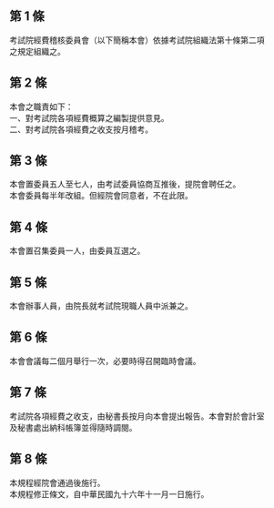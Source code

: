 第 1 條
-------
考試院經費稽核委員會（以下簡稱本會）依據考試院組織法第十條第二項  
之規定組織之。

第 2 條
-------
本會之職責如下：  
一、對考試院各項經費概算之編製提供意見。  
二、對考試院各項經費之收支按月稽考。

第 3 條
-------
本會置委員五人至七人，由考試委員協商互推後，提院會聘任之。  
本會委員每半年改組。但經院會同意者，不在此限。

第 4 條
-------
本會置召集委員一人，由委員互選之。

第 5 條
-------
本會辦事人員，由院長就考試院現職人員中派兼之。

第 6 條
-------
本會會議每二個月舉行一次，必要時得召開臨時會議。

第 7 條
-------
考試院各項經費之收支，由秘書長按月向本會提出報告。本會對於會計室  
及秘書處出納科帳簿並得隨時調閱。

第 8 條
-------
本規程經院會通過後施行。  
本規程修正條文，自中華民國九十六年十一月一日施行。


